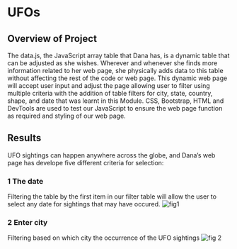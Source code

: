# UFOs

## Overview of Project
The data.js, the JavaScript array table that Dana has, is a dynamic table that can be adjusted as she wishes. Wherever and whenever she finds more information related to her web page, she physically adds data to this table without affecting the rest of the code or web page.  This dynamic web page will accept user input and adjust the page allowing user to filter using multiple criteria with the addition of table filters for city, state, country, shape, and date that was learnt in this Module. CSS, Bootstrap, HTML and DevTools are used to test our JavaScript to ensure the web page function as required and styling of our web page.

## Results
UFO sightings can happen anywhere across the globe, and Dana’s web page has develope five different criteria for selection:
### 1 The date
Filtering the table by the first item in our filter table will allow the user to select any date for sightings that may have occured.
![fig1](https://user-images.githubusercontent.com/78861458/116831857-db195980-ab7f-11eb-9995-b247be053d04.png)

### 2 Enter city
Filtering based on which city the occurrence of the UFO sightings 
![fig 2](https://user-images.githubusercontent.com/78861458/116831956-7f9b9b80-ab80-11eb-9a55-bf4cf7fb562d.png)

